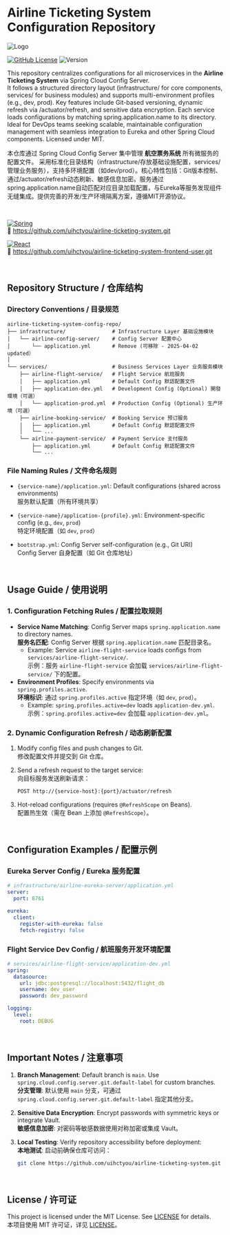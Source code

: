 
# Airline Ticketing System Configuration Repository

![Logo](https://socialify.git.ci/uihctyou/airline-ticketing-system-config-repo/image?font=Source%20Code%20Pro&name=1&pattern=Circuit%20Board&theme=Dark)

[![GitHub License](https://img.shields.io/github/license/uihctyou/airline-ticketing-system-config-repo.svg?logo=github)](LICENSE)
![Version](https://img.shields.io/badge/airline_ticketing_system_config_repo-v1.0.25.401-pink)

This repository centralizes configurations for all microservices in the **Airline Ticketing System** via Spring Cloud Config Server.  
It follows a structured directory layout (infrastructure/ for core components, services/ for business modules) and supports multi-environment profiles (e.g., dev, prod). Key features include Git-based versioning, dynamic refresh via /actuator/refresh, and sensitive data encryption. Each service loads configurations by matching spring.application.name to its directory. Ideal for DevOps teams seeking scalable, maintainable configuration management with seamless integration to Eureka and other Spring Cloud components. Licensed under MIT.


本仓库通过 Spring Cloud Config Server 集中管理 **航空票务系统** 所有微服务的配置文件。
采用标准化目录结构（infrastructure/存放基础设施配置，services/管理业务服务），支持多环境配置（如dev/prod）。核心特性包括：Git版本控制、通过/actuator/refresh动态刷新、敏感信息加密。服务通过spring.application.name自动匹配对应目录加载配置，与Eureka等服务发现组件无缝集成。提供完善的开发/生产环境隔离方案，遵循MIT开源协议。

<br/>

[![Spring](https://img.shields.io/badge/Backend_Link-6DB33F.svg?logo=spring&logoColor=white)](https://github.com/uihctyou/airline-ticketing-system.git) 
<br/>🔗
https://github.com/uihctyou/airline-ticketing-system.git

[![React](https://img.shields.io/badge/Frontend_Link-20232a.svg?logo=react&logoColor=61DAFB)](https://github.com/uihctyou/airline-ticketing-system-frontend-user) 
<br/>🔗
https://github.com/uihctyou/airline-ticketing-system-frontend-user.git

<br/>

## Repository Structure / 仓库结构



### **Directory Conventions / 目录规范**
```
airline-ticketing-system-config-repo/
├── infrastructure/               # Infrastructure Layer 基础设施模块
│   └── airline-config-server/    # Config Server 配置中心
│       └── application.yml       # Remove (可移除 - 2025-04-02 updated）
│
└── services/                     # Business Services Layer 业务服务模块
    ├── airline-flight-service/   # Flight Service 航班服务
    │   ├── application.yml       # Default Config 默認配置文件
    │   ├── application-dev.yml   # Development Config (Optional) 開發環境（可選）
    │   └── application-prod.yml  # Production Config (Optional) 生产环境（可選）
    ├── airline-booking-service/  # Booking Service 预订服务
    │   ├── application.yml       # Default Config 默認配置文件
    │   └── ...
    └── airline-payment-service/  # Payment Service 支付服务
        ├── application.yml       # Default Config 默認配置文件
        └── ...
```

### **File Naming Rules / 文件命名规则**
- `{service-name}/application.yml`: 
Default configurations (shared across environments)  
  服务默认配置（所有环境共享）

- `{service-name}/application-{profile}.yml`: 
Environment-specific config (e.g., `dev`, `prod`)  
  特定环境配置（如 `dev`, `prod`）

- `bootstrap.yml`: 
Config Server self-configuration (e.g., Git URI)  
  Config Server 自身配置（如 Git 仓库地址）


<br/>

## Usage Guide / 使用说明

### **1. Configuration Fetching Rules / 配置拉取规则**
- **Service Name Matching**: Config Server maps `spring.application.name` to directory names.  
  **服务名匹配**: Config Server 根据 `spring.application.name` 匹配目录名。
  - Example: Service `airline-flight-service` loads configs from `services/airline-flight-service/`.  
    示例：服务 `airline-flight-service` 会加载 `services/airline-flight-service/` 下的配置。
- **Environment Profiles**: Specify environments via `spring.profiles.active`.  
  **环境标识**: 通过 `spring.profiles.active` 指定环境（如 `dev`, `prod`）。
  - Example: `spring.profiles.active=dev` loads `application-dev.yml`.  
    示例：`spring.profiles.active=dev` 会加载 `application-dev.yml`。

### **2. Dynamic Configuration Refresh / 动态刷新配置**
1. Modify config files and push changes to Git.  
   修改配置文件并提交到 Git 仓库。
   
2. Send a refresh request to the target service:  
   向目标服务发送刷新请求：
   ```bash
   POST http://{service-host}:{port}/actuator/refresh
   ```
3. Hot-reload configurations (requires `@RefreshScope` on Beans).  
   配置热生效（需在 Bean 上添加 `@RefreshScope`）。


<br/>

##  Configuration Examples / 配置示例

### **Eureka Server Config / Eureka 服务配置**
```yaml
# infrastructure/airline-eureka-server/application.yml
server:
  port: 8761

eureka:
  client:
    register-with-eureka: false
    fetch-registry: false
```

### **Flight Service Dev Config / 航班服务开发环境配置**
```yaml
# services/airline-flight-service/application-dev.yml
spring:
  datasource:
    url: jdbc:postgresql://localhost:5432/flight_db
    username: dev_user
    password: dev_password

logging:
  level:
    root: DEBUG
```


<br/>

## Important Notes / 注意事项

1. **Branch Management**: Default branch is `main`. Use `spring.cloud.config.server.git.default-label` for custom branches.  
   **分支管理**: 默认使用 `main` 分支，可通过 `spring.cloud.config.server.git.default-label` 指定其他分支。

2. **Sensitive Data Encryption**: Encrypt passwords with symmetric keys or integrate Vault.  
   **敏感信息加密**: 对密码等敏感数据使用对称加密或集成 Vault。

3. **Local Testing**: Verify repository accessibility before deployment:  
   **本地测试**: 启动前确保仓库可访问：
   ```bash
   git clone https://github.com/uihctyou/airline-ticketing-system.git
   ```


<br/>

## License / 许可证
This project is licensed under the MIT License. See [LICENSE](LICENSE) for details.  
本项目使用 MIT 许可证，详见 [LICENSE](LICENSE)。
